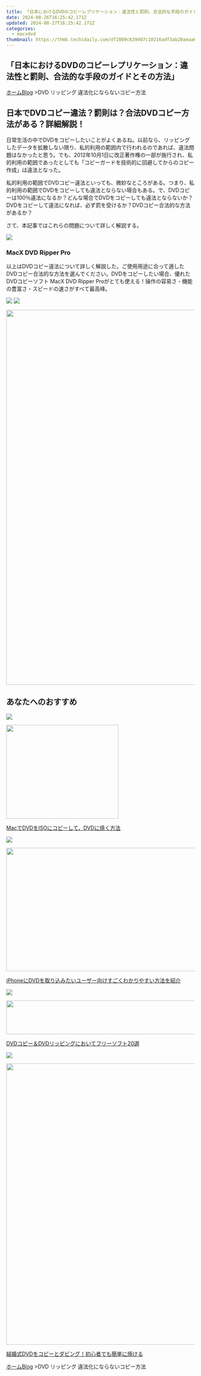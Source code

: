 ```yaml
---
title: 「日本におけるDVDのコピーレプリケーション：違法性と罰則、合法的な手段のガイドとその方法」
date: 2024-08-26T16:25:42.171Z
updated: 2024-08-27T16:25:42.171Z
categories:
  - macxdvd
thumbnail: https://thmb.techidaily.com/df2009c639407c10216adf3ab20aeaa652a10152c64c0456c40360dd20bfbffb.jpeg
---
```


## 「日本におけるDVDのコピーレプリケーション：違法性と罰則、合法的な手段のガイドとその方法」

[ホーム](https://tools.techidaily.com/macxdvd/products/)[Blog](https://tools.techidaily.com/macxdvd/products/) \>DVD リッピング 違法化にならないコピー方法

## 日本でDVDコピー違法？罰則は？合法DVDコピー方法がある？詳細解説！

日常生活の中でDVDをコピーしたいことがよくあるね。以前なら、リッピングしたデータを拡散しない限り、私的利用の範囲内で行われるのであれば、違法問題はなかったと思う。でも、2012年10月1日に改正著作権の一部が施行され、私的利用の範囲であったとしても「コピーガードを技術的に回避してからのコピー作成」は違法となった。

私的利用の範囲でDVDコピー違法といっても、微妙なところがある。つまり、私的利用の範囲でDVDをコピーしても違法とならない場合もある。で、DVDコピーは100％違法になるか？どんな場合でDVDをコピーしても違法とならないか？DVDをコピーして違法になれば、必ず罰を受けるか？DVDコピー合法的な方法があるか？ 

さて、本記事ではこれらの問題について詳しく解説する。 



![](https://www.macxdvd.com/blog/../seoimage/dvd-ripperu.png) 

### MacX DVD Ripper Pro

以上はDVDコピー違法について詳しく解説した。ご使用用途に合って適したDVDコピー合法的な方法を選んでください。DVDをコピーしたい場合、優れたDVDコピーソフト MacX DVD Ripper Proがとても使える！操作の容易さ・機能の豊富さ・スピードの速さがすべて最高峰。

[![](https://www.macxdvd.com/blog/new-fourteen/mac.png)](https://tools.techidaily.com/macxdvd/products/) [![](https://www.macxdvd.com/blog/new-fourteen/winx.png)](https://tools.techidaily.com/macxdvd/products/) 



<!-- affiliate ads begin -->
<a href="https://funwhole.sjv.io/c/5597632/1702887/17189" target="_top" id="1702887"><img src="//a.impactradius-go.com/display-ad/17189-1702887" border="0" alt="" width="1000" height="1000"/></a><img height="0" width="0" src="https://imp.pxf.io/i/5597632/1702887/17189" style="position:absolute;visibility:hidden;" border="0" />
<!-- affiliate ads end -->
## あなたへのおすすめ

![](https://www.macxdvd.com/blog/img/drp-mj-20170428-02.png) 

<!-- affiliate ads begin -->
<a href="https://caperobbin.sjv.io/c/5597632/2006118/18460" target="_top" id="2006118"><img src="//a.impactradius-go.com/display-ad/18460-2006118" border="0" alt="" width="300" height="250"/></a><img height="0" width="0" src="https://imp.pxf.io/i/5597632/2006118/18460" style="position:absolute;visibility:hidden;" border="0" />
<!-- affiliate ads end -->
[MacでDVDをISOにコピーして、DVDに焼く方法](https://tools.techidaily.com/macxdvd/products/)

![](https://www.macxdvd.com/blog/img/drp-mj-20170428-03.jpg) 

<!-- affiliate ads begin -->
<a href="https://ursime.pxf.io/c/5597632/2092236/16384" target="_top" id="2092236"><img src="//a.impactradius-go.com/display-ad/16384-2092236" border="0" alt="" width="1920" height="329"/></a><img height="0" width="0" src="https://imp.pxf.io/i/5597632/2092236/16384" style="position:absolute;visibility:hidden;" border="0" />
<!-- affiliate ads end -->
[iPhoneにDVDを取り込みたいユーザー向けすごくわかりやすい方法を紹介](https://tools.techidaily.com/macxdvd/products/)

![](https://www.macxdvd.com/blog/img/drp-mj-20170428-05.jpg) 

<!-- affiliate ads begin -->
<a href="https://natural-cycles.sjv.io/c/5597632/2072200/17885" target="_top" id="2072200"><img src="//a.impactradius-go.com/display-ad/17885-2072200" border="0" alt="" width="728" height="90"/></a><img height="0" width="0" src="https://imp.pxf.io/i/5597632/2072200/17885" style="position:absolute;visibility:hidden;" border="0" />
<!-- affiliate ads end -->
[DVDコピー＆DVDリッピングにおいてフリーソフト20選](https://tools.techidaily.com/macxdvd/products/)

![](https://www.macxdvd.com/blog/img/vcp-mj-20170620-05.jpg) 

<!-- affiliate ads begin -->
<a href="https://zebaoaffiliateprogram.pxf.io/c/5597632/1853659/21526" target="_top" id="1853659"><img src="//a.impactradius-go.com/display-ad/21526-1853659" border="0" alt="" width="1920" height="750"/></a><img height="0" width="0" src="https://imp.pxf.io/i/5597632/1853659/21526" style="position:absolute;visibility:hidden;" border="0" />
<!-- affiliate ads end -->
[結婚式DVDをコピーとダビング！初心者でも簡単に焼ける](https://tools.techidaily.com/macxdvd/products/) 



[ホーム](https://tools.techidaily.com/macxdvd/products/)[Blog](https://tools.techidaily.com/macxdvd/products/) \>DVD リッピング 違法化にならないコピー方法

<ins class="adsbygoogle"
     style="display:block"
     data-ad-format="autorelaxed"
     data-ad-client="ca-pub-7571918770474297"
     data-ad-slot="1223367746"></ins>



<ins class="adsbygoogle"
     style="display:block"
     data-ad-client="ca-pub-7571918770474297"
     data-ad-slot="8358498916"
     data-ad-format="auto"
     data-full-width-responsive="true"></ins>


